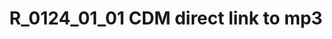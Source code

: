 ---
layout: manifest
title: R_0124_01_01 CDM direct link to mp3
manifest_name: r_0124_01_01-cdm-direct-link-to-mp3
---